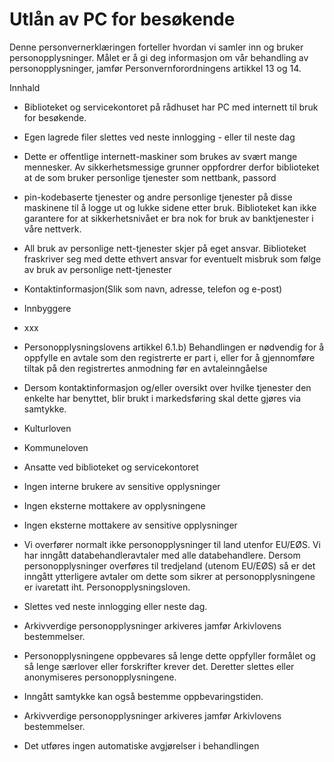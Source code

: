 # Utlån av PC for besøkende


  

Denne personvernerklæringen forteller hvordan vi samler inn og bruker personopplysninger. Målet er å gi deg informasjon om vår behandling av personopplysninger, jamfør Personvernforordningens artikkel 13 og 14.

  

Innhald

*   Biblioteket og servicekontoret på rådhuset har PC med internett til bruk for besøkende.  
    
*   Egen lagrede filer slettes ved neste innlogging - eller til neste dag  
    
*   Dette er offentlige internett-maskiner som brukes av svært mange mennesker. Av sikkerhetsmessige grunner oppfordrer derfor biblioteket at de som bruker personlige tjenester som nettbank, passord  
    
*   pin-kodebaserte tjenester og andre personlige tjenester på disse maskinene til å logge ut og lukke sidene etter bruk. Biblioteket kan ikke garantere for at sikkerhetsnivået er bra nok for bruk av banktjenester i våre nettverk.  
    
*   All bruk av personlige nett-tjenester skjer på eget ansvar. Biblioteket fraskriver seg med dette ethvert ansvar for eventuelt misbruk som følge av bruk av personlige nett-tjenester  
    
*   Kontaktinformasjon(Slik som navn, adresse, telefon og e-post)  
    
*   Innbyggere  
    
*   xxx  
    
*   Personopplysningslovens artikkel 6.1.b) Behandlingen er nødvendig for å oppfylle en avtale som den registrerte er part i, eller for å gjennomføre tiltak på den registrertes anmodning før en avtaleinngåelse  
    
*   Dersom kontaktinformasjon og/eller oversikt over hvilke tjenester den enkelte har benyttet, blir brukt i markedsføring skal dette gjøres via samtykke.  
    
*   Kulturloven  
    
*   Kommuneloven  
    
*   Ansatte ved biblioteket og servicekontoret  
    
*   Ingen interne brukere av sensitive opplysninger  
    
*   Ingen eksterne mottakere av opplysningene  
    
*   Ingen eksterne mottakere av sensitive opplysninger  
    
*   Vi overfører normalt ikke personopplysninger til land utenfor EU/EØS. Vi har inngått databehandleravtaler med alle databehandlere. Dersom personopplysninger overføres til tredjeland (utenom EU/EØS) så er det inngått ytterligere avtaler om dette som sikrer at personopplysningene er ivaretatt iht. Personopplysningsloven.  
    
*   Slettes ved neste innlogging eller neste dag.  
    
*   Arkivverdige personopplysninger arkiveres jamfør Arkivlovens bestemmelser.  
    
*   Personopplysningene oppbevares så lenge dette oppfyller formålet og så lenge særlover eller forskrifter krever det. Deretter slettes eller anonymiseres personopplysningene.  
    
*   Inngått samtykke kan også bestemme oppbevaringstiden.  
    
*   Arkivverdige personopplysninger arkiveres jamfør Arkivlovens bestemmelser.  
    
*   Det utføres ingen automatiske avgjørelser i behandlingen